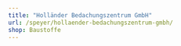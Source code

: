 ```yaml
---
title: "Holländer Bedachungszentrum GmbH"
url: /speyer/hollaender-bedachungszentrum-gmbh/
shop: Baustoffe
---
```

